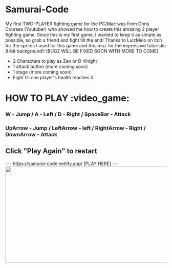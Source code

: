 # Samurai-Code
My first TWO-PLAYER fighting game for the PC/Mac was from Chris Courses (Youtuber) who showed me how to create this amazing 2 player fighting game. Since this is my first game, I wanted to keep it as simple as possible, so grab a friend and fight till the end! Thanks to LuizMelo on Itch for the sprites I used for this game and Ansimuz for the impressive futuristic 8-bit background!! 
(BUGZ WILL BE FIXED SOON WITH MORE TO COME)

- 2 Characters to play as Zen or D-Knight 
- 1 attack button (more coming soon)
- 1 stage (more coming soon)
- Fight till one player's health reaches 0  

<h1> HOW TO PLAY :video_game:</h1>
 <h3> W - Jump / A - Left / D - Right / SpaceBar - Attack </h3> 
<h3> UpArrow - Jump / LeftArrow - left / RightArrow - Right / DownArrow - Attack </h3>  <h2> Click "Play Again" to restart </h2>
---
   https://samurai-code.netlify.app/    [PLAY HERE]                  
---                    

<img src="https://media.giphy.com/media/QySLsQjYxeXlu/giphy.gif" width="600" height="300"/>
